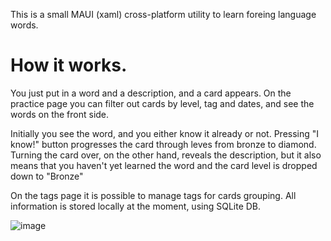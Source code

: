 This is a small MAUI (xaml) cross-platform utility to learn foreing language words.

<h1>How it works.</h1>
You just put in a word and a description, and a card appears.
On the practice page you can filter out cards by level, tag and dates, and see the words on the front side. 

Initially you see the word, and you either know it already or not.
Pressing "I know!" button progresses the card through leves from bronze to diamond.
Turning the card over, on the other hand, reveals the description, but it also means that you haven't yet learned the word and the card level is dropped down to "Bronze"

On the tags page it is possible to manage tags for cards grouping.
All information is stored locally at the moment, using SQLite DB. 

![image](https://github.com/KonstantinFinagin/LingvoCards/assets/2586700/629028f8-ddc3-478a-b192-28e2cac50987)
